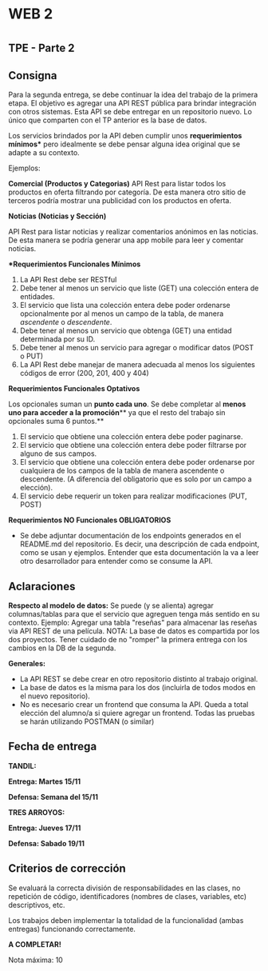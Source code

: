 #
# **WEB 2**

#
## TPE - Parte 2

## Consigna

Para la segunda entrega, se debe continuar la idea del trabajo de la primera etapa. El objetivo es agregar una API REST pública para brindar integración con otros sistemas. Esta API se debe entregar en un repositorio nuevo. Lo único que comparten con el TP anterior es la base de datos.

Los servicios brindados por la API deben cumplir unos **requerimientos mínimos\*** pero idealmente se debe pensar alguna idea original que se adapte a su contexto.

Ejemplos:

**Comercial (Productos y Categorias)**
API Rest para listar todos los productos en oferta filtrando por categoría. De esta manera otro sitio de terceros podría mostrar una publicidad con los productos en oferta.

**Noticias (Noticias y Sección)**

API Rest para listar noticias y realizar comentarios anónimos en las noticias. De esta manera se podría generar una app mobile para leer y comentar noticias.

**\*Requerimientos Funcionales Mínimos**

1. La API Rest debe ser RESTful
2. Debe tener al menos un servicio que liste (GET) una colección entera de entidades.
3. El servicio que lista una colección entera debe poder ordenarse opcionalmente por al menos un campo de la tabla, de manera _ascendente_ o _descendente_.
4. Debe tener al menos un servicio que obtenga (GET) una entidad determinada por su ID.
5. Debe tener al menos un servicio para agregar o modificar datos (POST o PUT)
6. La API Rest debe manejar de manera adecuada al menos los siguientes códigos de error (200, 201, 400 y 404)

**Requerimientos Funcionales Optativos**

Los opcionales suman un **punto cada uno**. Se debe completar al **menos uno para acceder a la promoción**** ya que el resto del trabajo sin opcionales suma 6 puntos.**

1. El servicio que obtiene una colección entera debe poder paginarse.
2. El servicio que obtiene una colección entera debe poder filtrarse por alguno de sus campos.
3. El servicio que obtiene una colección entera debe poder ordenarse por cualquiera de los campos de la tabla de manera ascendente o descendente. (A diferencia del obligatorio que es solo por un campo a elección).
4. El servicio debe requerir un token para realizar modificaciones (PUT, POST)

**Requerimientos NO Funcionales OBLIGATORIOS**

- Se debe adjuntar documentación de los endpoints generados en el README.md del repositorio. Es decir, una descripción de cada endpoint, como se usan y ejemplos. Entender que esta documentación la va a leer otro desarrollador para entender como se consume la API.

## Aclaraciones

**Respecto al modelo de datos:** Se puede (y se alienta) agregar columnas/tablas para que el servicio que agreguen tenga más sentido en su contexto. Ejemplo: Agregar una tabla "reseñas" para almacenar las reseñas via API REST de una película.
 NOTA: La base de datos es compartida por los dos proyectos. Tener cuidado de no "romper" la primera entrega con los cambios en la DB de la segunda.

**Generales:**

- La API REST se debe crear en otro repositorio distinto al trabajo original.
- La base de datos es la misma para los dos (incluirla de todos modos en el nuevo repositorio).
- No es necesario crear un frontend que consuma la API. Queda a total elección del alumno/a si quiere agregar un frontend. Todas las pruebas se harán utilizando POSTMAN (o similar)

## Fecha de entrega

**TANDIL:**

**Entrega: Martes 15/11**

**Defensa: Semana del 15/11**

**TRES ARROYOS:**

**Entrega: Jueves 17/11**

**Defensa: Sabado 19/11**

## Criterios de corrección

Se evaluará la correcta división de responsabilidades en las clases, no repetición de código, identificadores (nombres de clases, variables, etc) descriptivos, etc.

Los trabajos deben implementar la totalidad de la funcionalidad (ambas entregas) funcionando correctamente.

**A COMPLETAR!**

Nota máxima: 10